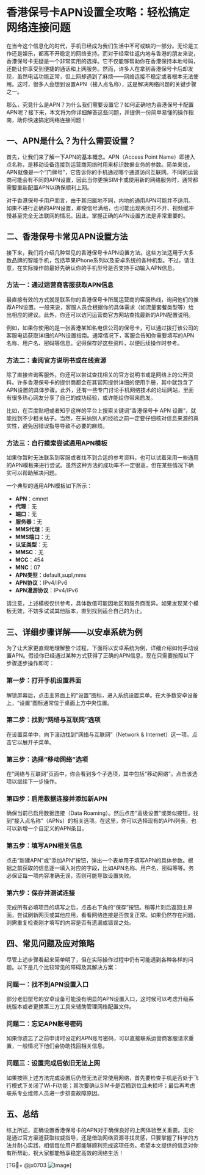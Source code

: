 # 香港保号卡APN设置全攻略：轻松搞定网络连接问题

在当今这个信息化的时代，手机已经成为我们生活中不可或缺的一部分。无论是工作还是娱乐，都离不开稳定的网络支持。而对于经常往返内地与香港的朋友来说，香港保号卡无疑是一个非常实用的选择。它不仅能够帮助你在香港保持本地号码，还能让你享受到便捷的通话和上网服务。然而，许多人在拿到香港保号卡后却发现，虽然电话功能正常，但上网却遇到了麻烦——网络连接不稳定或者根本无法使用。这时，很多人会想到设置APN（接入点名称），这是解决网络问题的关键步骤之一。

那么，究竟什么是APN？为什么我们需要设置它？如何正确地为香港保号卡配置APN呢？接下来，本文将为你详细解答这些问题，并提供一份简单易懂的操作指南，助你快速搞定网络连接问题！

## 一、APN是什么？为什么需要设置？

首先，让我们来了解一下APN的基本概念。APN（Access Point Name）即接入点名称，是移动设备连接到运营商网络时用来标识数据业务的参数。简单来说，APN就像是一个“门牌号”，它告诉你的手机通过哪个通道访问互联网。不同的运营商可能会有不同的APN设置，因此当你更换SIM卡或使用新的网络服务时，通常都需要重新配置APN以确保顺利上网。

对于香港保号卡用户而言，由于其归属地不同，内地的通用APN可能并不适用。如果不进行正确的APN设置，即使信号满格，也可能出现网页打不开、视频缓冲慢甚至完全无法联网的情况。因此，掌握正确的APN设置方法是非常重要的。

## 二、香港保号卡常见APN设置方法

接下来，我们将介绍几种常见的香港保号卡APN设置方法。这些方法适用于大多数品牌的智能手机，包括苹果iPhone系列以及安卓系统的各种机型。不过，请注意，在实际操作前最好先确认你的手机型号是否支持手动输入APN信息。

### 方法一：通过运营商客服获取APN信息

最直接有效的方式就是联系你的香港保号卡所属运营商的客服热线，询问他们的推荐APN设置。一般来说，客服人员会根据你的具体需求（如流量套餐类型等）给出相应的建议。此外，你还可以访问运营商官方网站查找最新的APN配置说明。

例如，如果你使用的是一张香港某知名电信公司的保号卡，可以通过拨打该公司的客服电话获取详细的APN设置指南。通常情况下，客服会告知你需要填写的APN名称、用户名、密码等信息。记得保存好这些资料，以便后续操作时参考。

### 方法二：查阅官方说明书或在线资源

除了直接咨询客服外，你还可以尝试查找相关的官方说明书或是网络上的公开资料。许多香港保号卡的提供商都会在其官网提供详细的使用手册，其中就包含了APN设置的具体步骤。此外，还有一些专门讨论手机网络技术的论坛网站，里面有很多热心网友分享了自己的成功经验，或许能给你带来启发。

比如，在百度贴吧或者知乎这样的平台上搜索关键词“香港保号卡 APN 设置”，就能找到不少相关帖子。当然，在采纳别人的经验之前一定要仔细核对信息来源的真实性，避免因错误指导导致不必要的麻烦。

### 方法三：自行摸索尝试通用APN模板

如果你暂时无法联系到客服或者找不到合适的参考资料，也可以试着采用一些通用的APN模板来进行尝试。虽然这种方法的成功率不一定很高，但在某些情况下确实可以帮助解决问题。

一个典型的通用APN模板如下所示：

- **APN**：cmnet
- **代理**：无
- **端口**：无
- **服务器**：无
- **MMS代理**：无
- **MMS端口**：无
- **认证类型**：无
- **MMSC**：无
- **MCC**：454
- **MNC**：07
- **APN类型**：default,supl,mms
- **APN协议**：IPv4/IPv6
- **APN漫游协议**：IPv4/IPv6

请注意，上述模板仅供参考，具体数值可能因地区和服务商而异。如果发现某个模板无效，不妨多试试其他版本，直到找到适合自己的为止。

## 三、详细步骤详解——以安卓系统为例

为了让大家更直观地理解整个过程，下面将以安卓系统为例，详细介绍如何手动设置APN。假设你已经通过某种方式获得了正确的APN信息，现在只需要按照以下步骤逐步操作即可：

### 第一步：打开手机设置界面

解锁屏幕后，点击主界面上的“设置”图标，进入系统设置菜单。在大多数安卓设备上，“设置”图标通常位于桌面上方中央位置。

### 第二步：找到“网络与互联网”选项

在设置菜单中，向下滚动找到“网络与互联网”（Network & Internet）这一项。点击它以展开子菜单。

### 第三步：选择“移动网络”选项

在“网络与互联网”页面中，你会看到多个子选项，其中包括“移动网络”。点击该选项以继续下一步操作。

### 第四步：启用数据连接并添加新APN

确保当前已启用数据连接（Data Roaming）。然后点击“高级设置”或类似按钮，找到“接入点名称”（APNs）的相关选项。在这里，你可以选择现有的APN列表，也可以新增一个自定义的APN条目。

### 第五步：填写APN相关信息

点击“新建APN”或“添加APN”按钮，弹出一个表单用于填写APN的具体参数。根据之前获取的信息逐一填入对应的字段，比如APN名称、用户名、密码等等。务必保证每一项内容准确无误，否则可能导致设置失败。

### 第六步：保存并测试连接

完成所有必填项目的填写之后，点击右下角的“保存”按钮。稍等片刻后返回主界面，尝试刷新网页或其他应用，看看网络连接是否恢复正常。如果仍然存在问题，则需重复检查刚才填写的内容是否有遗漏或错误之处。

## 四、常见问题及应对策略

尽管上述步骤看起来简单明了，但在实际操作过程中仍有可能遇到各种各样的问题。以下是几个比较常见的障碍及其解决方案：

### 问题一：找不到APN设置入口

部分老旧型号的安卓设备可能没有明显的APN设置入口，这时候可以考虑升级系统版本或者更换第三方工具来辅助管理网络配置文件。

### 问题二：忘记APN账号密码

如果你遗忘了之前申请时设定的APN账号密码，可以直接联系运营商客服请求重置，一般情况下他们会协助找回相关信息。

### 问题三：设置完成后依旧无法上网

如果按照上述方法完成设置后仍然无法正常使用网络，首先要检查手机是否处于飞行模式下关闭了Wi-Fi功能；其次要确认SIM卡是否插到位且未损坏；最后再考虑联系专业维修人员进一步排查故障原因。

## 五、总结

综上所述，正确设置香港保号卡的APN对于确保良好的上网体验至关重要。无论是通过官方渠道获取权威指导，还是借助网络资源寻找灵感，只要掌握了科学的方法并耐心实践，相信每位用户都能够顺利完成这项任务。希望本文提供的信息对你有所帮助，祝大家都能畅享稳定高效的网络生活！

[TG💪+ @jx0703 ![Image](https://github.com/user-attachments/assets/dbca1d08-cadb-493c-b0ec-ad6f7a83f270)]